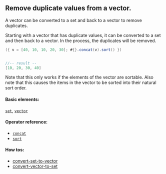 <!---
  This markdown file was generated. Do not edit.
  -->

## Remove duplicate values from a vector.

A vector can be converted to a set and back to a vector to remove duplicates.

Starting with a vector that has duplicate values, it can be converted to a set and then back to a vector. In the process, the duplicates will be removed.

```java
({ v = [40, 10, 10, 20, 30]; #{}.concat(v).sort() })


//-- result --
[10, 20, 30, 40]
```

Note that this only works if the elements of the vector are sortable. Also note that this causes the items in the vector to be sorted into their natural sort order.

#### Basic elements:

[`set`](../jadeite-basic-syntax-reference.md#set), [`vector`](../jadeite-basic-syntax-reference.md#vector)

#### Operator reference:

* [`concat`](../jadeite-full-reference.md#concat)
* [`sort`](../jadeite-full-reference.md#sort)


#### How tos:

* [convert-set-to-vector](../how-to/convert-set-to-vector.md)
* [convert-vector-to-set](../how-to/convert-vector-to-set.md)


